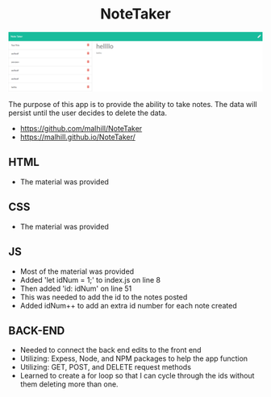# <center h1 align="center">NoteTaker</center>

![alt text](./assets/capture.PNG "image description")

The purpose of this app is to provide the ability to take notes. The data will persist until the user decides to delete the data. 
* https://github.com/malhill/NoteTaker
* https://malhill.github.io/NoteTaker/

## HTML 
* The material was provided

## CSS
* The material was provided 

## JS
* Most of the material was provided 
* Added 'let idNum = 1;' to index.js on line 8
* Then added 'id: idNum' on line 51
* This was needed to add the id to the notes posted
* Added idNum++ to add an extra id number for each note created

## BACK-END
* Needed to connect the back end edits to the front end
* Utilizing: Expess, Node, and NPM packages to help the app function
* Utilizing: GET, POST, and DELETE request methods
* Learned to create a for loop so that I can cycle through the ids without them deleting more than one.